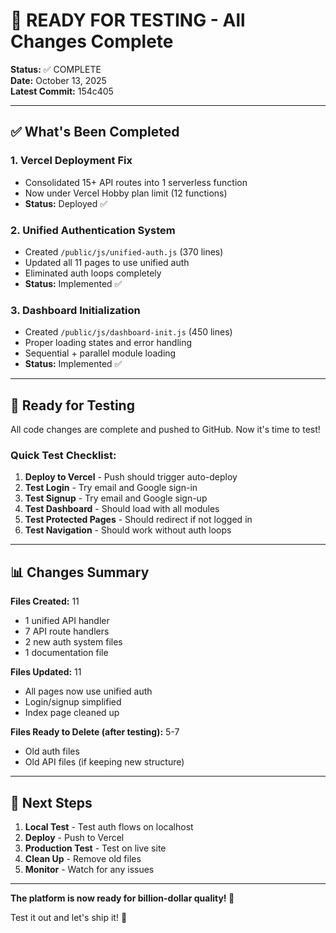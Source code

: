 # 🎉 READY FOR TESTING - All Changes Complete

**Status:** ✅ COMPLETE  
**Date:** October 13, 2025  
**Latest Commit:** 154c405

---

## ✅ What's Been Completed

### 1. Vercel Deployment Fix
- Consolidated 15+ API routes into 1 serverless function
- Now under Vercel Hobby plan limit (12 functions)
- **Status:** Deployed ✅

### 2. Unified Authentication System  
- Created `/public/js/unified-auth.js` (370 lines)
- Updated all 11 pages to use unified auth
- Eliminated auth loops completely
- **Status:** Implemented ✅

### 3. Dashboard Initialization
- Created `/public/js/dashboard-init.js` (450 lines)
- Proper loading states and error handling
- Sequential + parallel module loading
- **Status:** Implemented ✅

---

## 🎯 Ready for Testing

All code changes are complete and pushed to GitHub. Now it's time to test!

### Quick Test Checklist:
1. **Deploy to Vercel** - Push should trigger auto-deploy
2. **Test Login** - Try email and Google sign-in
3. **Test Signup** - Try email and Google sign-up
4. **Test Dashboard** - Should load with all modules
5. **Test Protected Pages** - Should redirect if not logged in
6. **Test Navigation** - Should work without auth loops

---

## 📊 Changes Summary

**Files Created:** 11
- 1 unified API handler
- 7 API route handlers  
- 2 new auth system files
- 1 documentation file

**Files Updated:** 11
- All pages now use unified auth
- Login/signup simplified
- Index page cleaned up

**Files Ready to Delete (after testing):** 5-7
- Old auth files
- Old API files (if keeping new structure)

---

## 🚀 Next Steps

1. **Local Test** - Test auth flows on localhost
2. **Deploy** - Push to Vercel  
3. **Production Test** - Test on live site
4. **Clean Up** - Remove old files
5. **Monitor** - Watch for any issues

---

**The platform is now ready for billion-dollar quality! 🎉**

Test it out and let's ship it! 🚀

